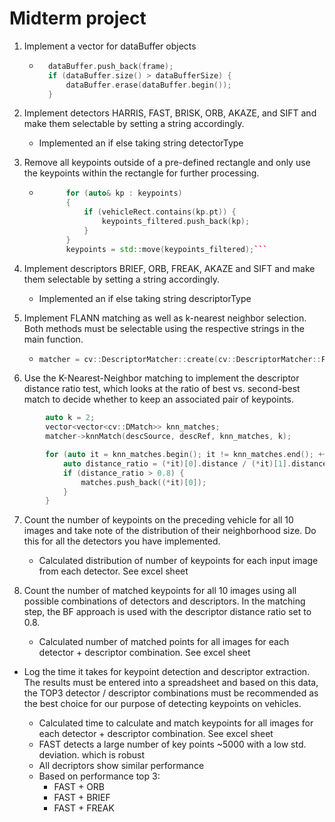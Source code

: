 # Midterm project

1. Implement a vector for dataBuffer objects
    - ```cpp
        dataBuffer.push_back(frame);
        if (dataBuffer.size() > dataBufferSize) {
            dataBuffer.erase(dataBuffer.begin());
        }
        ```

2. Implement detectors HARRIS, FAST, BRISK, ORB, AKAZE, and SIFT and make them selectable by setting a string accordingly.
    - Implemented an if else taking string detectorType

3. Remove all keypoints outside of a pre-defined rectangle and only use the keypoints within the rectangle for further processing.

    - ```cpp
            for (auto& kp : keypoints) 
            {
                if (vehicleRect.contains(kp.pt)) {
                    keypoints_filtered.push_back(kp);
                }
            }
            keypoints = std::move(keypoints_filtered);```
4. Implement descriptors BRIEF, ORB, FREAK, AKAZE and SIFT and make them selectable by setting a string accordingly.
    - Implemented an if else taking string descriptorType

	
5. Implement FLANN matching as well as k-nearest neighbor selection. Both methods must be selectable using the respective strings in the main function.
    - ```cpp
      matcher = cv::DescriptorMatcher::create(cv::DescriptorMatcher::FLANNBASED);```
6. Use the K-Nearest-Neighbor matching to implement the descriptor distance ratio test, which looks at the ratio of best vs. second-best match to decide whether to keep an associated pair of keypoints.
```cpp
        auto k = 2;
        vector<vector<cv::DMatch>> knn_matches;
        matcher->knnMatch(descSource, descRef, knn_matches, k);

        for (auto it = knn_matches.begin(); it != knn_matches.end(); ++it) {
            auto distance_ratio = (*it)[0].distance / (*it)[1].distance;
            if (distance_ratio > 0.8) {
                matches.push_back((*it)[0]);
            }
        }
```

7. Count the number of keypoints on the preceding vehicle for all 10 images and take note of the distribution of their neighborhood size. Do this for all the detectors you have implemented.
    - Calculated distribution of number of keypoints for each input image from each detector. See excel sheet
8.  Count the number of matched keypoints for all 10 images using all possible combinations of detectors and descriptors. In the matching step, the BF approach is used with the descriptor distance ratio set to 0.8.

    - Calculated number of matched points for all images for each detector + descriptor combination. See excel sheet

- Log the time it takes for keypoint detection and descriptor extraction. The results must be entered into a spreadsheet and based on this data, the TOP3 detector / descriptor combinations must be recommended as the best choice for our purpose of detecting keypoints on vehicles.

    
  - Calculated time to calculate and match keypoints for all images for each detector + descriptor combination. See excel sheet
  - FAST detects a large number of key points ~5000 with a low std. deviation. which is robust
  - All decriptors show similar performance
  - Based on performance top 3:
      - FAST + ORB
      - FAST + BRIEF
      - FAST + FREAK
